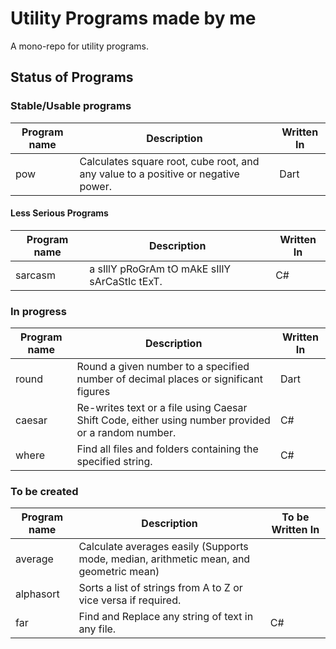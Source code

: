 # Utility Programs made by me
A mono-repo for utility programs.

## Status of Programs

### Stable/Usable programs
| Program name | Description | Written  In |
|-|-|-|
| pow | Calculates square root, cube root, and any value to a positive or negative power. | Dart |

#### Less Serious Programs
| Program name | Description | Written  In |
|-|-|-|
| sarcasm | a sIllY pRoGrAm tO mAkE sIllY sArCaStIc tExT. | C# |

### In progress 
| Program name | Description | Written  In |
|-|-|-|
| round | Round a given number to a specified number of decimal places or significant figures | Dart |
| caesar | Re-writes text or a file using Caesar Shift Code, either using  number provided or a random number. | C# |
| where | Find all files and folders containing the specified string. | C# |

### To be created
| Program name | Description | To be Written  In |
|-|-|-|
| average | Calculate averages easily (Supports mode, median, arithmetic mean, and geometric mean) |  |
| alphasort | Sorts a list of strings from A to Z or vice versa if required. |
| far | Find and Replace any string of text in any file. | C# |
